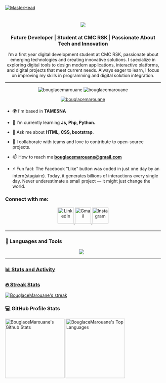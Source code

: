 [![MasterHead](https://i.pinimg.com/originals/90/70/32/9070324cdfc07c68d60eed0c39e77573.gif)](https://BouglaceMarouane.io)
<h1 align="center">
    <img src="https://readme-typing-svg.herokuapp.com/?font=Righteous&size=35&color=387b8b&center=true&vCenter=true&width=500&height=70&duration=4000&pause=1000&lines=Hello+There!+✨;+I'm+Marouane+Bouglace;" />
</h1>
<h3 align="center">Future Developer | Student at CMC RSK | Passionate About Tech and Innovation</h3>
<p align="center">I'm a first year digital development student at CMC RSK, passionate about emerging technologies and creating innovative solutions. I specialize in exploring digital tools to design modern applications, interactive platforms, and digital projects that meet current needs. Always eager to learn, I focus on improving my skills in programming and digital solution integration.</p>

---

<!--<img align="right" alt="Coding" width="400" src="https://user-images.githubusercontent.com/74038190/212748830-4c709398-a386-4761-84d7-9e10b98fbe6e.gif">-->

<p align="center">
    <a>
        <img src="https://komarev.com/ghpvc/?username=bouglacemarouane&label=Profile%20views&color=0e75b6&style=flat" alt="bouglacemarouane" /> 
    </a>
    <a>
        <img src="https://img.shields.io/github/stars/bouglacemarouane" alt="bouglacemarouane" />
    </a>
</p>

<div align="center" style="margin-bottom: 20px;">
   <p>
      <a href="https://github.com/bouglacemarouane/github-profile-trophy">
         <img src="https://github-profile-trophy.vercel.app/?username=bouglacemarouane&title=-Issues" alt="bouglacemarouane" />
      </a>
   </p>
</div>

- 🌍 I'm based in **TAMESNA**

- 🌱 I’m currently learning **Js, Php, Python.**

- 💬 Ask me about **HTML, CSS, bootstrap.**

- 👯 I collaborate with teams and love to contribute to open-source projects.

- 📫 How to reach me **bouglacemarouane@gmail.com**

  
- ⚡ Fun fact: The Facebook "Like" button was coded in just one day by an intern(stagiaire). Today, it generates billions of interactions every single day. Never underestimate a small project — it might just change the world.

<h3 align="left">Connect with me:</h3>
<div align="center" style="margin-bottom: 20px;">
  <a href="https://www.linkedin.com/in/marouane-bouglace/" target="_blank">
    <img src="https://cdn-icons-png.freepik.com/256/2335/2335321.png?ga=GA1.1.361340327.1735012906" width="52" height="52" alt="LinkedIn" />
  </a>
  <a href="mailto:bouglacemarouane@gmail.com" target="_blank">
    <img src="https://cdn-icons-png.freepik.com/256/2335/2335296.png?ga=GA1.1.361340327.1735012906" width="52" height="52" alt="Gmail" />
  </a>
  <a href="https://www.instagram.com/marwane.2x/" target="_blank">
    <img src="https://cdn-icons-png.freepik.com/256/2335/2335273.png?ga=GA1.1.361340327.1735012906" width="52" height="52" alt="Instagram" />
  </a>
</div>

---

  <h3>🧰 Languages and Tools</h3>
  <p align="center" style="padding-right:10px">
    <a href="https://skillicons.dev">
    <img src="https://skillicons.dev/icons?i=html,css,bootstrap,js,py,qt,flask,sqlite,php,mysql,git,github,linux,anaconda,sublime,vscode,pycharm,&theme=dark&perline=12"\>
  </p>
      
---

### 📊 Stats and Activity

  <h3>🔥 Streak Stats</h3>
  
  <p>
    <a href="https://github.com/DenverCoder1/github-readme-streak-stats">
      <img title="🔥 Get streak stats for your profile at git.io/streak-stats" alt="BouglaceMarouane's streak" src="https://github-readme-streak-stats-eight.vercel.app/?user=BouglaceMarouane&theme=monokai-metallian&hide_border=true&short_numbers=true"/>
    </a>
  </p>

  <h3>💻 GitHub Profile Stats</h3>
  
  <a href="https://github.com/anuraghazra/github-readme-stats"><img alt="BouglaceMarouane's Github Stats" src="https://github-readme-stats.vercel.app/api/?username=BouglaceMarouane&show_icons=true&include_all_commits=true&count_private=true&theme=react&hide_border=true&bg_color=1F222E&title_color=F85D7F&icon_color=F8D866" height="192px"/></a>
  <a href="https://github.com/anuraghazra/github-readme-stats"><img alt="BouglaceMarouane's Top Languages" src="https://github-readme-stats.vercel.app/api/top-langs/?username=BouglaceMarouane&langs_count=8&layout=compact&theme=react&hide_border=true&bg_color=1F222E&title_color=F85D7F&icon_color=F8D866&hide=Jupyter%20Notebook,Roff" height="192px"/></a>
  <br/>



  
